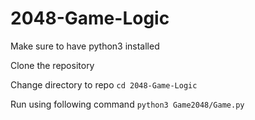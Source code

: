 # 2048-Game-Logic

Make sure to have python3 installed

Clone the repository

Change directory to repo
`cd 2048-Game-Logic`

Run using following command
`python3 Game2048/Game.py`

